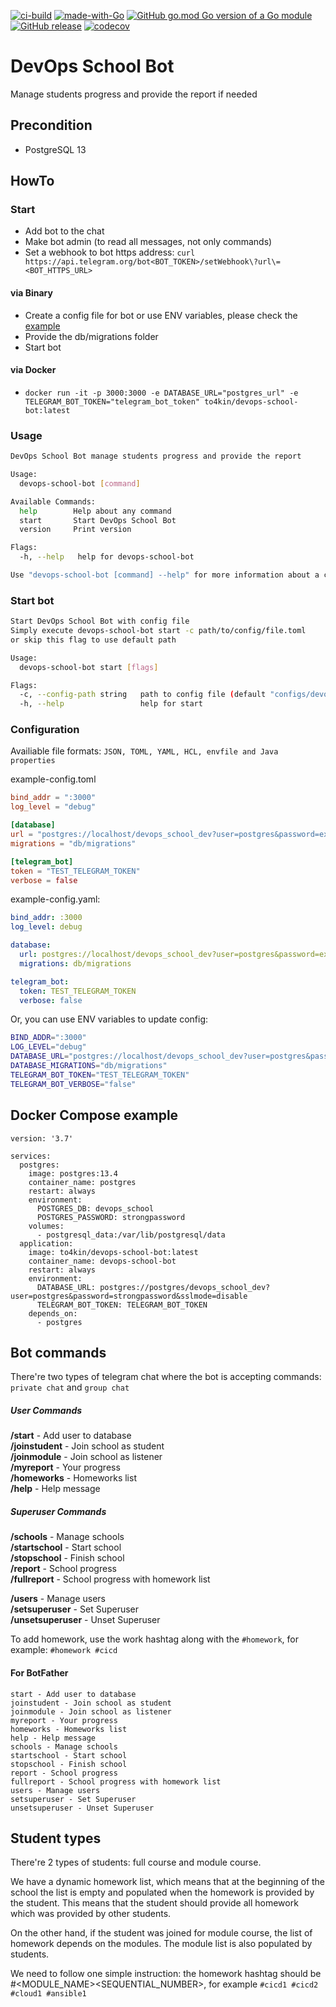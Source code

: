 [![ci-build](https://github.com/to4kin/devops-school-bot/actions/workflows/ci-build.yml/badge.svg?branch=master)](https://github.com/to4kin/devops-school-bot/actions/workflows/ci-build.yml)
[![made-with-Go](https://img.shields.io/badge/Made%20with-Go-1f425f.svg)](http://golang.org)
[![GitHub go.mod Go version of a Go module](https://img.shields.io/github/go-mod/go-version/to4kin/devops-school-bot.svg)](https://github.com/to4kin/devops-school-bot)
[![GitHub release](https://img.shields.io/github/release/to4kin/devops-school-bot.svg)](https://GitHub.com/to4kin/devops-school-bot/releases/)
[![codecov](https://codecov.io/gh/to4kin/devops-school-bot/branch/master/graph/badge.svg?token=FHZ0TRMG92)](https://codecov.io/gh/to4kin/devops-school-bot)

# DevOps School Bot

Manage students progress and provide the report if needed

## Precondition

* PostgreSQL 13
## HowTo

### Start

* Add bot to the chat
* Make bot admin (to read all messages, not only commands)
* Set a webhook to bot https address: `curl https://api.telegram.org/bot<BOT_TOKEN>/setWebhook\?url\=<BOT_HTTPS_URL>`

#### via Binary
* Create a config file for bot or use ENV variables, please check the [example](#configuration)
* Provide the db/migrations folder
* Start bot

#### via Docker
* ```docker run -it -p 3000:3000 -e DATABASE_URL="postgres_url" -e TELEGRAM_BOT_TOKEN="telegram_bot_token" to4kin/devops-school-bot:latest```

### Usage

```bash
DevOps School Bot manage students progress and provide the report

Usage:
  devops-school-bot [command]

Available Commands:
  help        Help about any command
  start       Start DevOps School Bot
  version     Print version

Flags:
  -h, --help   help for devops-school-bot

Use "devops-school-bot [command] --help" for more information about a command.
```

### Start bot

```bash
Start DevOps School Bot with config file
Simply execute devops-school-bot start -c path/to/config/file.toml
or skip this flag to use default path

Usage:
  devops-school-bot start [flags]

Flags:
  -c, --config-path string   path to config file (default "configs/devopsschoolbot.toml")
  -h, --help                 help for start
```

### Configuration

Availiable file formats: `JSON, TOML, YAML, HCL, envfile and Java properties`

example-config.toml

```toml
bind_addr = ":3000"
log_level = "debug"

[database]
url = "postgres://localhost/devops_school_dev?user=postgres&password=example&sslmode=disable"
migrations = "db/migrations"

[telegram_bot]
token = "TEST_TELEGRAM_TOKEN"
verbose = false
```

example-config.yaml:

```yaml
bind_addr: :3000
log_level: debug

database:
  url: postgres://localhost/devops_school_dev?user=postgres&password=example&sslmode=disable
  migrations: db/migrations

telegram_bot:
  token: TEST_TELEGRAM_TOKEN
  verbose: false
```

Or, you can use ENV variables to update config:
```bash
BIND_ADDR=":3000"
LOG_LEVEL="debug"
DATABASE_URL="postgres://localhost/devops_school_dev?user=postgres&password=example&sslmode=disable"
DATABASE_MIGRATIONS="db/migrations"
TELEGRAM_BOT_TOKEN="TEST_TELEGRAM_TOKEN"
TELEGRAM_BOT_VERBOSE="false"
```

## Docker Compose example

```
version: '3.7'

services:
  postgres:
    image: postgres:13.4
    container_name: postgres
    restart: always
    environment:
      POSTGRES_DB: devops_school
      POSTGRES_PASSWORD: strongpassword
    volumes:
      - postgresql_data:/var/lib/postgresql/data
  application:
    image: to4kin/devops-school-bot:latest
    container_name: devops-school-bot
    restart: always
    environment:
      DATABASE_URL: postgres://postgres/devops_school_dev?user=postgres&password=strongpassword&sslmode=disable
      TELEGRAM_BOT_TOKEN: TELEGRAM_BOT_TOKEN
    depends_on:
      - postgres
```

## Bot commands

There're two types of telegram chat where the bot is accepting commands: `private chat` and `group chat`

##### User Commands
**/start** - Add user to database  
**/joinstudent** - Join school as student  
**/joinmodule** - Join school as listener  
**/myreport** - Your progress  
**/homeworks** - Homeworks list  
**/help** - Help message  

##### Superuser Commands
**/schools** - Manage schools  
**/startschool** - Start school  
**/stopschool** - Finish school  
**/report** - School progress  
**/fullreport** - School progress with homework list  

**/users** - Manage users  
**/setsuperuser** - Set Superuser  
**/unsetsuperuser** - Unset Superuser  

To add homework, use the work hashtag along with the `#homework`, for example: `#homework #cicd`

#### For BotFather

```
start - Add user to database
joinstudent - Join school as student
joinmodule - Join school as listener
myreport - Your progress
homeworks - Homeworks list
help - Help message
schools - Manage schools
startschool - Start school
stopschool - Finish school
report - School progress
fullreport - School progress with homework list
users - Manage users
setsuperuser - Set Superuser
unsetsuperuser - Unset Superuser
```

## Student types

There're 2 types of students: full course and module course.

We have a dynamic homework list, which means that at the beginning of the school the list is empty and populated when the homework is provided by the student. This means that the student should provide all homework which was provided by other students.

On the other hand, if the student was joined for module course, the list of homework depends on the modules. The module list is also populated by students.

We need to follow one simple instruction: the homework hashtag should be #<MODULE_NAME><SEQUENTIAL_NUMBER>, for example `#cicd1 #cicd2 #cloud1 #ansible1`